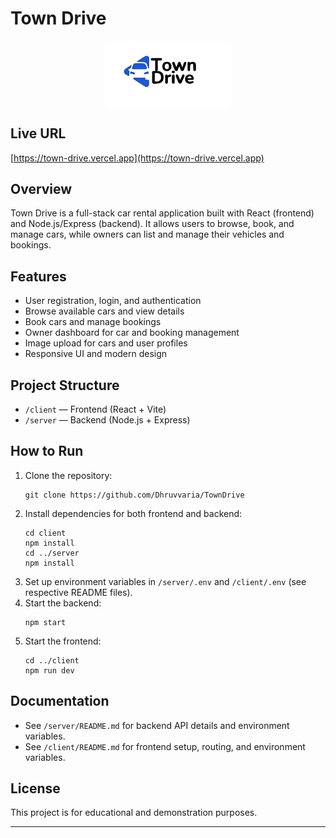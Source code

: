 # Town Drive

<p align="center">
   <span style="background: #fff; display: inline-block; border-radius: 12px; padding: 12px;">
      <img src="client/src/assets/logo.svg" alt="Town Drive Logo" width="180" />
   </span>
</p>

## Live URL

[https://town-drive.vercel.app](https://town-drive.vercel.app)

## Overview

Town Drive is a full-stack car rental application built with React (frontend) and Node.js/Express (backend). It allows users to browse, book, and manage cars, while owners can list and manage their vehicles and bookings.

## Features

- User registration, login, and authentication
- Browse available cars and view details
- Book cars and manage bookings
- Owner dashboard for car and booking management
- Image upload for cars and user profiles
- Responsive UI and modern design

## Project Structure

- `/client` — Frontend (React + Vite)
- `/server` — Backend (Node.js + Express)

## How to Run

1. Clone the repository:
   ```
   git clone https://github.com/Dhruvvaria/TownDrive
   ```
2. Install dependencies for both frontend and backend:
   ```
   cd client
   npm install
   cd ../server
   npm install
   ```
3. Set up environment variables in `/server/.env` and `/client/.env` (see respective README files).
4. Start the backend:
   ```
   npm start
   ```
5. Start the frontend:
   ```
   cd ../client
   npm run dev
   ```

## Documentation

- See `/server/README.md` for backend API details and environment variables.
- See `/client/README.md` for frontend setup, routing, and environment variables.

## License

This project is for educational and demonstration purposes.

---
